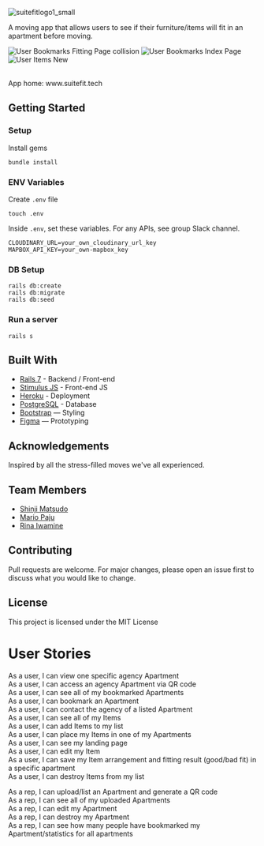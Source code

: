 ![suitefitlogo1_small](https://github.com/RLMP44/SuiteFit/assets/109778611/f6898223-a485-4c3e-ac84-919d35c1b14c)


A moving app that allows users to see if their furniture/items will fit in an apartment before moving.


![User Bookmarks Fitting Page collision](https://github.com/RLMP44/SuiteFit/assets/109778611/76b62f28-7bbc-46dd-842b-d79559129d27)
![User Bookmarks Index Page](https://github.com/RLMP44/SuiteFit/assets/109778611/0dbdfbab-3c05-4d34-8460-5f7f1fdc90dd)
![User Items New](https://github.com/RLMP44/SuiteFit/assets/109778611/fac00ba6-dfbc-42f1-bff6-2d15dc0ecb5a)


<br>
App home: www.suitefit.tech
   

## Getting Started
### Setup

Install gems
```
bundle install
```

### ENV Variables
Create `.env` file
```
touch .env
```
Inside `.env`, set these variables. For any APIs, see group Slack channel.
```
CLOUDINARY_URL=your_own_cloudinary_url_key
MAPBOX_API_KEY=your_own-mapbox_key
```

### DB Setup
```
rails db:create
rails db:migrate
rails db:seed
```

### Run a server
```
rails s
```

## Built With
- [Rails 7](https://guides.rubyonrails.org/) - Backend / Front-end
- [Stimulus JS](https://stimulus.hotwired.dev/) - Front-end JS
- [Heroku](https://heroku.com/) - Deployment
- [PostgreSQL](https://www.postgresql.org/) - Database
- [Bootstrap](https://getbootstrap.com/) — Styling
- [Figma](https://www.figma.com) — Prototyping

## Acknowledgements
Inspired by all the stress-filled moves we've all experienced.

## Team Members
- [Shinji Matsudo](https://github.com/vShinji)
- [Mario Paju](https://github.com/MarioPaju1991)
- [Rina Iwamine](https://github.com/herah-s)

## Contributing
Pull requests are welcome. For major changes, please open an issue first to discuss what you would like to change.

## License
This project is licensed under the MIT License

<h1>User Stories</h1>

As a user, I can view one specific agency Apartment  
As a user, I can access an agency Apartment via QR code  
As a user, I can see all of my bookmarked Apartments  
As a user, I can bookmark an Apartment  
As a user, I can contact the agency of a listed Apartment  
As a user, I can see all of my Items  
As a user, I can add Items to my list  
As a user, I can place my Items in one of my Apartments  
As a user, I can see my landing page  
As a user, I can edit my Item  
As a user, I can save my Item arrangement and fitting result (good/bad fit) in a specific apartment  
As a user, I can destroy Items from my list  

As a rep, I can upload/list an Apartment and generate a QR code  
As a rep, I can see all of my uploaded Apartments  
As a rep, I can edit my Apartment  
As a rep, I can destroy my Apartment  
As a rep, I can see how many people have bookmarked my Apartment/statistics for all apartments  
